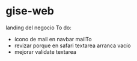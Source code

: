 # gise-web
landing del negocio
To do:
- ícono de mail en navbar mailTo
- revizar porque en safari textarea arranca vacío
- mejorar validate textarea

